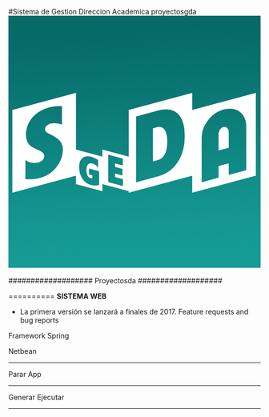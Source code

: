 #Sistema de Gestion Direccion Academica
proyectosgda
![Sistema de Gestion Direccion Academica](logo.png)

###################
Proyectosda
###################

==========
**SISTEMA WEB**
*   La primera versión se lanzará a finales de 2017. Feature requests and bug reports

Framework Spring

Netbean
*******
Parar App

********
Generar
Ejecutar
********